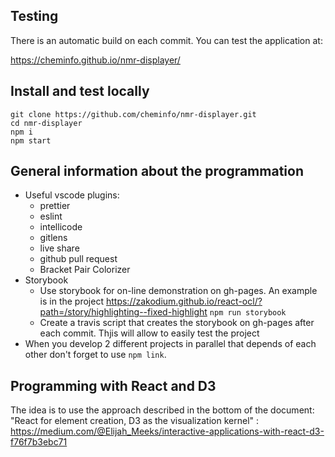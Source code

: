 ## Testing

There is an automatic build on each commit. You can test the application at:

https://cheminfo.github.io/nmr-displayer/

## Install and test locally

```
git clone https://github.com/cheminfo/nmr-displayer.git
cd nmr-displayer
npm i
npm start
```

## General information about the programmation

* Useful vscode plugins:
  * prettier
  * eslint
  * intellicode
  * gitlens
  * live share
  * github pull request
  * Bracket Pair Colorizer
* Storybook
  * Use storybook for on-line demonstration on gh-pages. An example is in the project https://zakodium.github.io/react-ocl/?path=/story/highlighting--fixed-highlight `npm run storybook`
  * Create a travis script that creates the storybook on gh-pages after each commit. Thjis       will allow to easily test the project
* When you develop 2 different projects in parallel that depends of each other don't forget to   use `npm link`.


## Programming with React and D3

The idea is to use the approach described in the bottom of the document:
"React for element creation, D3 as the visualization kernel" : 
https://medium.com/@Elijah_Meeks/interactive-applications-with-react-d3-f76f7b3ebc71



